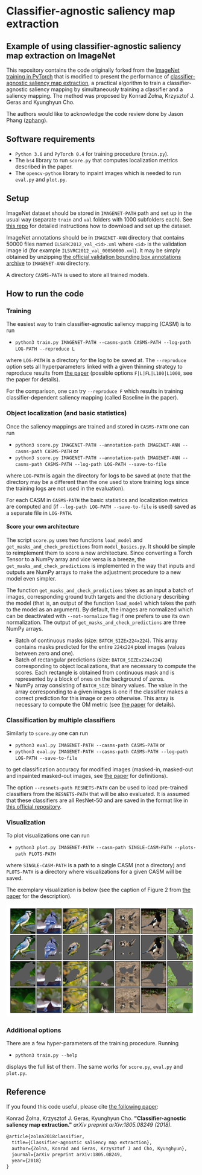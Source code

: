 # Classifier-agnostic saliency map extraction

## Example of using classifier-agnostic saliency map extraction on ImageNet

This repository contains the code originally forked from the [ImageNet training in PyTorch](https://github.com/pytorch/examples/tree/master/imagenet) that is modified to present the performance of [classifier-agnostic saliency map extraction](https://arxiv.org/abs/1805.08249), a practical algorithm to train a classifier-agnostic saliency mapping by simultaneously training a classifier and a saliency mapping. The method was proposed by Konrad Żołna, Krzysztof J. Geras and Kyunghyun Cho.

The authors would like to acknowledge the code review done by Jason Phang ([zphang](https://github.com/zphang)).

## Software requirements

+ `Python 3.6` and `PyTorch 0.4` for training procedure (`train.py`).
+ The `bs4` library to run `score.py` that computes localization metrics described in the paper.
+ The `opencv-python` library to inpaint images which is needed to run `eval.py` and `plot.py`.

## Setup

ImageNet dataset should be stored in `IMAGENET-PATH` path and set up in the usual way (separate `train` and `val` folders with 1000 subfolders each). See [this repo](https://github.com/facebook/fb.resnet.torch/blob/master/INSTALL.md#download-the-imagenet-dataset) for detailed instructions how to download and set up the dataset.

ImageNet annotations should be in `IMAGENET-ANN` directory that contains 50000 files named `ILSVRC2012_val_<id>.xml` where `<id>` is the validation image id (for example `ILSVRC2012_val_00050000.xml`). It may be simply obtained by unzipping [the official validation bounding box annotations archive](http://www.image-net.org/challenges/LSVRC/2012/nnoupb/ILSVRC2012_bbox_val_v3.tgz) to `IMAGENET-ANN` directory.

A directory `CASMS-PATH` is used to store all trained models.

## How to run the code

### Training

The easiest way to train classifier-agnostic saliency mapping (CASM) is to run

+ `python3 train.py IMAGENET-PATH --casms-path CASMS-PATH --log-path LOG-PATH --reproduce L`

where `LOG-PATH` is a directory for the log to be saved at. The `--reproduce` option sets all hyperparameters linked with a given thinning strategy to reproduce results from [the paper](https://arxiv.org/abs/1805.08249) (possible options `F|L|FL|L100|L1000`, see the paper for details).

For the comparison, one can try `--reproduce F` which results in training classifier-dependent saliency mapping (called Baseline in the paper).

### Object localization (and basic statistics)

Once the saliency mappings are trained and stored in `CASMS-PATH` one can run 

+ `python3 score.py IMAGENET-PATH --annotation-path IMAGENET-ANN --casms-path CASMS-PATH`
or
+ `python3 score.py IMAGENET-PATH --annotation-path IMAGENET-ANN --casms-path CASMS-PATH --log-path LOG-PATH --save-to-file`

where `LOG-PATH` is again the directory for logs to be saved at (note that the directory may be a different than the one used to store training logs since the training logs are not used in the evaluation).

For each CASM in `CASMS-PATH` the basic statistics and localization metrics are computed and (if `--log-path LOG-PATH --save-to-file` is used) saved as a separate file in `LOG-PATH`.

#### Score your own architecture

The script `score.py` uses two functions `load_model` and `get_masks_and_check_predictions` from `model_basics.py`. It should be simple to reimplement them to score a new architecture. Since converting a Torch Tensor to a NumPy array and vice versa is a breeze, the `get_masks_and_check_predictions` is implemented in the way that inputs and outputs are NumPy arrays to make the adjustment procedure to a new model even simpler.

The function `get_masks_and_check_predictions` takes as an input a batch of images, corresponding ground truth targets and the dictionary describing the model (that is, an output of the function `load_model` which takes the path to the model as an argument). By default, the images are normalized which can be deactivated with `--not-normalize` flag if one prefers to use its own normalization. The output of `get_masks_and_check_predictions` are three NumPy arrays.
+ Batch of continuous masks (size: `BATCH_SIZEx224x224`). This array contains masks predicted for the entire `224x224` pixel images (values between zero and one).
+ Batch of rectangular predictions (size: `BATCH_SIZEx224x224`) corresponding to object localizations, that are necessary to compute the scores. Each rectangle is obtained from continuous mask and is represented by a block of ones on the background of zeros.
+ NumPy array consisting of `BATCH_SIZE` binary values. The value in the array corresponding to a given images is one if the classifier makes a correct prediction for this image or zero otherwise. This array is necessary to compute the OM metric (see [the paper](https://arxiv.org/abs/1805.08249) for details).

### Classification by multiple classifiers

Similarly to `score.py` one can run

+ `python3 eval.py IMAGENET-PATH --casms-path CASMS-PATH`
or
+ `python3 eval.py IMAGENET-PATH --casms-path CASMS-PATH --log-path LOG-PATH --save-to-file`

to get classification accuracy for modified images (masked-in, masked-out and inpainted masked-out images, see [the paper](https://arxiv.org/abs/1805.08249) for definitions).

The option `--resnets-path RESNETS-PATH` can be used to load pre-trained classifiers from the `RESNETS-PATH` that will be also evaluated. It is assumed that these classifiers are all ResNet-50 and are saved in the format like in [this official repository](https://github.com/pytorch/examples/tree/master/imagenet).

### Visualization

To plot visualizations one can run

+ `python3 plot.py IMAGENET-PATH --casm-path SINGLE-CASM-PATH --plots-path PLOTS-PATH`

where `SINGLE-CASM-PATH` is a path to a single CASM (not a directory) and `PLOTS-PATH` is a directory where visualizations for a given CASM will be saved.

The exemplary visualization is below (see the caption of Figure 2 from [the paper](https://arxiv.org/abs/1805.08249) for the description).

![UI](visualization.png)

### Additional options

There are a few hyper-parameters of the training procedure. Running

+ `python3 train.py --help`

displays the full list of them. The same works for `score.py`, `eval.py` and `plot.py`.

## Reference

If you found this code useful, please cite [the following paper](https://arxiv.org/abs/1805.08249):

Konrad Żołna, Krzysztof J. Geras, Kyunghyun Cho. **"Classifier-agnostic saliency map extraction."** *arXiv preprint arXiv:1805.08249 (2018).*

    @article{zolna2018classifier,
      title={Classifier-agnostic saliency map extraction},
      author={Zolna, Konrad and Geras, Krzysztof J and Cho, Kyunghyun},
      journal={arXiv preprint arXiv:1805.08249,
      year={2018}
    }
